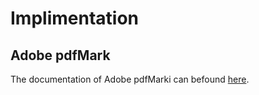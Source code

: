 # Implimentation

## Adobe pdfMark
The documentation of Adobe pdfMarki can befound [here](https://opensource.adobe.com/dc-acrobat-sdk-docs/library/pdfmark/pdfmark_Basic.html#bookmarks-out).

